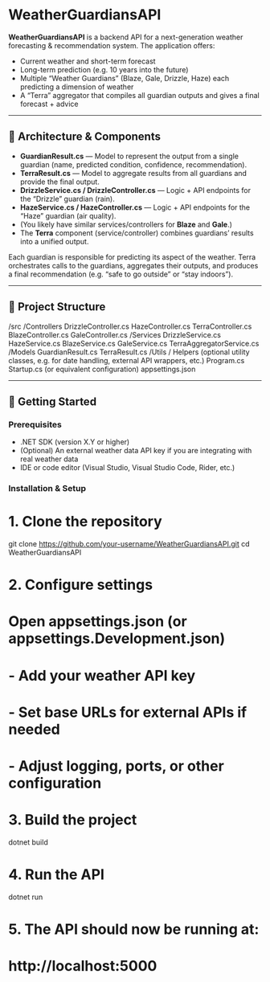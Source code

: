 # WeatherGuardiansAPI

**WeatherGuardiansAPI** is a backend API for a next-generation weather forecasting & recommendation system. The application offers:

- Current weather and short-term forecast  
- Long-term prediction (e.g. 10 years into the future)  
- Multiple “Weather Guardians” (Blaze, Gale, Drizzle, Haze) each predicting a dimension of weather  
- A “Terra” aggregator that compiles all guardian outputs and gives a final forecast + advice  

---

## 🧱 Architecture & Components

- **GuardianResult.cs** — Model to represent the output from a single guardian (name, predicted condition, confidence, recommendation).  
- **TerraResult.cs** — Model to aggregate results from all guardians and provide the final output.  
- **DrizzleService.cs / DrizzleController.cs** — Logic + API endpoints for the “Drizzle” guardian (rain).  
- **HazeService.cs / HazeController.cs** — Logic + API endpoints for the “Haze” guardian (air quality).  
- (You likely have similar services/controllers for **Blaze** and **Gale**.)  
- The **Terra** component (service/controller) combines guardians’ results into a unified output.

Each guardian is responsible for predicting its aspect of the weather. Terra orchestrates calls to the guardians, aggregates their outputs, and produces a final recommendation (e.g. “safe to go outside” or “stay indoors”).

---

## 📂 Project Structure 

/src
/Controllers
DrizzleController.cs
HazeController.cs
TerraController.cs
BlazeController.cs
GaleController.cs
/Services
DrizzleService.cs
HazeService.cs
BlazeService.cs
GaleService.cs
TerraAggregatorService.cs
/Models
GuardianResult.cs
TerraResult.cs
/Utils / Helpers
(optional utility classes, e.g. for date handling, external API wrappers, etc.)
Program.cs
Startup.cs (or equivalent configuration)
appsettings.json


---

## 🚀 Getting Started

### Prerequisites

- .NET SDK (version X.Y or higher)  
- (Optional) An external weather data API key if you are integrating with real weather data  
- IDE or code editor (Visual Studio, Visual Studio Code, Rider, etc.)

### Installation & Setup

# 1. Clone the repository
git clone https://github.com/your-username/WeatherGuardiansAPI.git
cd WeatherGuardiansAPI

# 2. Configure settings
# Open appsettings.json (or appsettings.Development.json)
# - Add your weather API key
# - Set base URLs for external APIs if needed
# - Adjust logging, ports, or other configuration

# 3. Build the project
dotnet build

# 4. Run the API
dotnet run

# 5. The API should now be running at:
# http://localhost:5000
